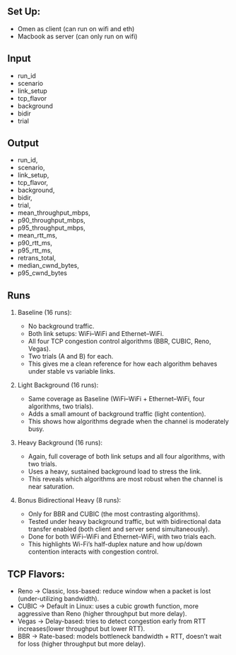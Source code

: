 ## Set Up:
- Omen as client (can run on wifi and eth)
- Macbook as server (can only run on wifi)


## Input
- run_id
- scenario
- link_setup
- tcp_flavor
- background
- bidir
- trial


## Output
- run_id,
- scenario,
- link_setup,
- tcp_flavor,
- background,
- bidir,
- trial,
- mean_throughput_mbps,
- p90_throughput_mbps,
- p95_throughput_mbps,
- mean_rtt_ms,
- p90_rtt_ms,
- p95_rtt_ms,
- retrans_total,
- median_cwnd_bytes,
- p95_cwnd_bytes


## Runs
1. Baseline (16 runs):
    - No background traffic.
	- Both link setups: WiFi–WiFi and Ethernet–WiFi.
	- All four TCP congestion control algorithms (BBR, CUBIC, Reno, Vegas).
	- Two trials (A and B) for each.
    - This gives me a clean reference for how each algorithm behaves under stable vs variable links.

2.	Light Background (16 runs):
	- Same coverage as Baseline (WiFi–WiFi + Ethernet–WiFi, four algorithms, two trials).
	- Adds a small amount of background traffic (light contention).
    - This shows how algorithms degrade when the channel is moderately busy.

3.	Heavy Background (16 runs):
	- Again, full coverage of both link setups and all four algorithms, with two trials.
	- Uses a heavy, sustained background load to stress the link.
    - This reveals which algorithms are most robust when the channel is near saturation.

4.	Bonus Bidirectional Heavy (8 runs):
	- Only for BBR and CUBIC (the most contrasting algorithms).
	- Tested under heavy background traffic, but with bidirectional data transfer enabled (both client and server send simultaneously).
	- Done for both WiFi–WiFi and Ethernet–WiFi, with two trials each.
    - This highlights Wi-Fi’s half-duplex nature and how up/down contention interacts with congestion control.

## TCP Flavors:
- Reno → Classic, loss-based: reduce window when a packet is lost (under-utilizing bandwidth).
- CUBIC → Default in Linux: uses a cubic growth function, more aggressive than Reno (higher throughput but more delay).
- Vegas → Delay-based: tries to detect congestion early from RTT increases(lower throughput but lower RTT).
- BBR → Rate-based: models bottleneck bandwidth + RTT, doesn’t wait for loss (higher throughput but more delay).